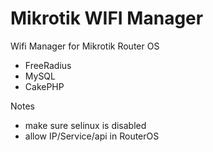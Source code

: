 # Mikrotik WIFI Manager

Wifi Manager for Mikrotik Router OS
- FreeRadius
- MySQL
- CakePHP 

Notes
- make sure selinux is disabled
- allow IP/Service/api in RouterOS
